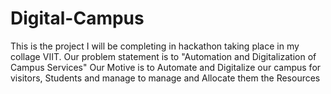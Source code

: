 # Digital-Campus
This is the project I will be completing in hackathon taking place in my collage VIIT. Our problem statement is to "Automation and Digitalization of Campus Services"
Our Motive is to Automate and Digitalize our campus for visitors, Students and manage to manage and Allocate them the Resources
